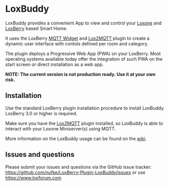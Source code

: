 # LoxBuddy

LoxBuddy provides a convenient App to view and control your [Loxone](https://www.loxone.com/) and [LoxBerry](https://wiki.loxberry.de/start) based Smart Home.

It uses the LoxBerry [MQTT Widget](https://wiki.loxberry.de/konfiguration/widget_help/widget_mqtt) and [Lox2MQTT](https://github.com/nufke/LoxBerry-Plugin-Lox2MQTT) plugin to create a dynamic user interface with contols defined per room and category.

The plugin deploys a Progressive Web App (PWA) on your LoxBerry. Most operating systems available today offer the integration of such PWA on the start screen or direct installation as a web app.

**NOTE: The current version is not production ready. Use it at your own risk.**

## Installation

Use the standard LoxBerry plugin installation procedure to install LoxBuddy. LoxBerry 3.0 or higher is required.

Make sure you have the [Lox2MQTT](https://github.com/nufke/LoxBerry-Plugin-Lox2MQTT) plugin installed, so LoxBuddy is able to interact with your Loxone Miniserver(s) using MQTT.

More information on the LoxBuddy usage can be found on the [wiki](https://github.com/nufke/LoxBerry-Plugin-LoxBuddy/wiki).

## Issues and questions

Please submit your issues and questions via the GitHub issue tracker: https://github.com/nufke/LoxBerry-Plugin-LoxBuddy/issues or use https://www.loxforum.com